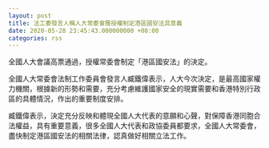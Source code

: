 ```yaml
---
layout: post
title: 法工委發言人稱人大常委會獲授權制定港區國安法具意義
date: 2020-05-28 23:45:43.000000000 +08:00
categories: rss
---
```


全國人大會議高票通過，授權常委會制定「港區國安法」的決定。

全國人大常委會法制工作委員會發言人臧鐵偉表示，人大今次決定，是最高國家權力機關，根據新的形勢和需要，充分考慮維護國家安全的現實需要和香港特別行政區的具體情況，作出的重要制度安排。

臧鐵偉表示，決定充分反映和體現全國人大代表的意願和心聲，對保障香港同胞合法權益，具有重要意義，很多全國人大代表和政協委員都要求，全國人大常委會，盡快制定港區國安法的相關法律，認真做好相關立法工作。
